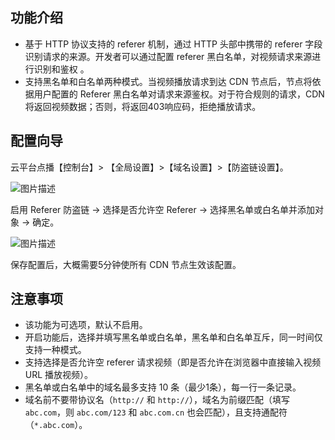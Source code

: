 ## 功能介绍
* 基于 HTTP 协议支持的 referer 机制，通过 HTTP 头部中携带的 referer 字段识别请求的来源。开发者可以通过配置 referer 黑白名单，对视频请求来源进行识别和鉴权 。
* 支持黑名单和白名单两种模式。当视频播放请求到达 CDN 节点后，节点将依据用户配置的 Referer 黑白名单对请求来源鉴权。对于符合规则的请求，CDN 将返回视频数据；否则，将返回403响应码，拒绝播放请求。

## 配置向导
云平台点播【控制台】> 【全局设置】>【域名设置】>【防盗链设置】。

![图片描述](http://imgcache.tcecqpoc.fsphere.cn/image/mc.qcloudimg.com/static/img/cf5a076e57d3287852bf4ab3fe609bbe/image.png)

启用 Referer 防盗链 -> 选择是否允许空 Referer -> 选择黑名单或白名单并添加对象 -> 确定。

![图片描述](http://imgcache.tcecqpoc.fsphere.cn/image/mc.qcloudimg.com/static/img/a8519825840de1bc0cb23cccc40436f6/image.png)

保存配置后，大概需要5分钟使所有 CDN 节点生效该配置。

## 注意事项
* 该功能为可选项，默认不启用。
* 开启功能后，选择并填写黑名单或白名单，黑名单和白名单互斥，同一时间仅支持一种模式。
* 支持选择是否允许空 referer 请求视频（即是否允许在浏览器中直接输入视频 URL 播放视频）。
* 黑名单或白名单中的域名最多支持 10 条（最少1条），每一行一条记录。
* 域名前不要带协议名（`http://` 和 `http://`），域名为前缀匹配（填写 `abc.com`，则 `abc.com/123` 和 `abc.com.cn` 也会匹配），且支持通配符 （`*.abc.com`）。
